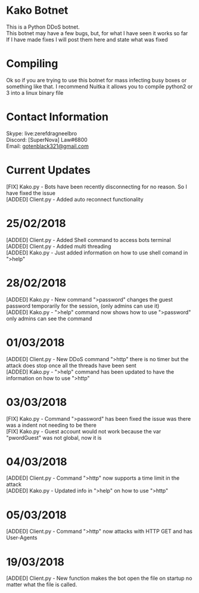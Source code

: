 # Kako Botnet
This is a Python DDoS botnet.<br>
This botnet may have a few bugs, but, for what I have seen it works so far<br>
If I have made fixes I will post them here and state what was fixed<br>
# Compiling
Ok so if you are trying to use this botnet for mass infecting busy boxes or something like that. I recommend Nuitka it allows you to compile python2 or 3 into a linux binary file<br>
# Contact Information
Skype: live:zerefdragneelbro<br>
Discord: [SuperNova] Law#6800<br>
Email: gotenblack321@gmail.com<br>
# Current Updates
[FIX] Kako.py - Bots have been recently disconnecting for no reason. So I have fixed the issue<br>
[ADDED] Client.py - Added auto reconnect functionality<br>
# 25/02/2018
[ADDED] Client.py - Added Shell command to access bots terminal<br>
[ADDED] Client.py - Added multi threading<br>
[ADDED] Kako.py - Just added information on how to use shell comand in ">help"<br>
# 28/02/2018
[ADDED] Kako.py - New command ">password" changes the guest password temporarily for the session, (only admins can use it)<br>
[ADDED] Kako.py - ">help" command now shows how to use ">password" only admins can see the command<br>
# 01/03/2018
[ADDED] Client.py - New DDoS command ">http" there is no timer but the attack does stop once all the threads have been sent<br>
[ADDED] Kako.py - ">help" command has been updated to have the information on how to use ">http"<br>
# 03/03/2018
[FIX] Kako.py - Command ">password" has been fixed the issue was there was a indent not needing to be there<br>
[FIX] Kako.py - Guest account would not work because the var "pwordGuest" was not global, now it is<br>
# 04/03/2018
[ADDED] Client.py - Command ">http" now supports a time limit in the attack<br>
[ADDED] Kako.py - Updated info in ">help" on how to use ">http"<br>
# 05/03/2018
[ADDED] Client.py - Command ">http" now attacks with HTTP GET and has User-Agents<br>
# 19/03/2018
[ADDED] Client.py - New function makes the bot open the file on startup no matter what the file is called.
